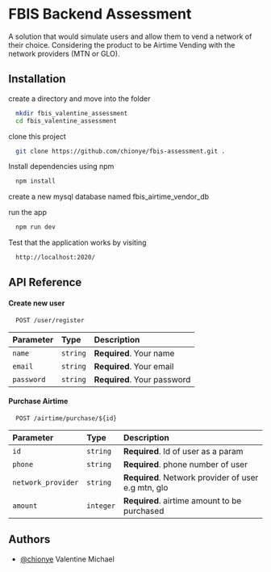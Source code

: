 <!-- @format -->

# FBIS Backend Assessment

A solution that would simulate users and allow them to vend a network of their choice.
Considering the product to be Airtime Vending with the network providers (MTN or GLO).

## Installation

create a directory and move into the folder

```bash
  mkdir fbis_valentine_assessment
  cd fbis_valentine_assessment
```

clone this project

```bash
  git clone https://github.com/chionye/fbis-assessment.git .
```

Install dependencies using npm

```bash
  npm install
```

create a new mysql database named fbis_airtime_vendor_db

run the app

```bash
  npm run dev
```

Test that the application works by visiting

```bash
  http://localhost:2020/
```

## API Reference

#### Create new user

```http
  POST /user/register
```

| Parameter  | Type     | Description                 |
| :--------- | :------- | :-------------------------- |
| `name`     | `string` | **Required**. Your name     |
| `email`    | `string` | **Required**. Your email    |
| `password` | `string` | **Required**. Your password |

#### Purchase Airtime

```http
  POST /airtime/purchase/${id}
```

| Parameter          | Type     | Description                                         |
| :----------------- | :------- | :-------------------------------------------------- |
| `id`               | `string` | **Required**. Id of user as a param                           |
| `phone`            | `string` | **Required**. phone number of user                  |
| `network_provider` | `string` | **Required**. Network provider of user e.g mtn, glo |
| `amount`           | `integer` | **Required**. airtime amount to be purchased        |

## Authors

- [@chionye](https://github.com/chionye)
  Valentine Michael
